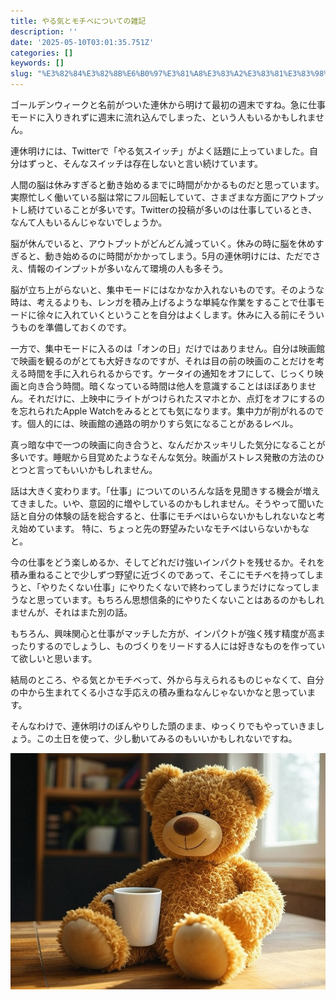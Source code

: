 ```yaml
---
title: やる気とモチベについての雑記
description: ''
date: '2025-05-10T03:01:35.751Z'
categories: []
keywords: []
slug: "%E3%82%84%E3%82%8B%E6%B0%97%E3%81%A8%E3%83%A2%E3%83%81%E3%83%98%E3%82%99%E3%81%AB%E3%81%A4%E3%81%84%E3%81%A6%E3%81%AE%E9%9B%91%E8%A8%98"
---
```

ゴールデンウィークと名前がついた連休から明けて最初の週末ですね。急に仕事モードに入りきれずに週末に流れ込んでしまった、という人もいるかもしれません。

連休明けには、Twitterで「やる気スイッチ」がよく話題に上っていました。自分はずっと、そんなスイッチは存在しないと言い続けています。

人間の脳は休みすぎると動き始めるまでに時間がかかるものだと思っています。実際忙しく働いている脳は常にフル回転していて、さまざまな方面にアウトプットし続けていることが多いです。Twitterの投稿が多いのは仕事しているとき、なんて人もいるんじゃないでしょうか。

脳が休んでいると、アウトプットがどんどん減っていく。休みの時に脳を休めすぎると、動き始めるのに時間がかかってしまう。5月の連休明けには、ただでさえ、情報のインプットが多いなんて環境の人も多そう。

脳が立ち上がらないと、集中モードにはなかなか入れないものです。そのような時は、考えるよりも、レンガを積み上げるような単純な作業をすることで仕事モードに徐々に入れていくということを自分はよくします。休みに入る前にそういうものを準備しておくのです。

一方で、集中モードに入るのは「オンの日」だけではありません。自分は映画館で映画を観るのがとても大好きなのですが、それは目の前の映画のことだけを考える時間を手に入れられるからです。ケータイの通知をオフにして、じっくり映画と向き合う時間。暗くなっている時間は他人を意識することはほぼありません。それだけに、上映中にライトがつけられたスマホとか、点灯をオフにするのを忘れられたApple Watchをみるととても気になります。集中力が削がれるのです。個人的には、映画館の通路の明かりすら気になることがあるレベル。

真っ暗な中で一つの映画に向き合うと、なんだかスッキリした気分になることが多いです。睡眠から目覚めたようなそんな気分。映画がストレス発散の方法のひとつと言ってもいいかもしれません。

話は大きく変わります。「仕事」についてのいろんな話を見聞きする機会が増えてきました。いや、意図的に増やしているのかもしれません。そうやって聞いた話と自分の体験の話を総合すると、仕事にモチベはいらないかもしれないなと考え始めています。 特に、ちょっと先の野望みたいなモチベはいらないかもなと。

今の仕事をどう楽しめるか、そしてどれだけ強いインパクトを残せるか。それを積み重ねることで少しずつ野望に近づくのであって、そこにモチベを持ってしまうと、「やりたくない仕事」にやりたくないで終わってしまうだけになってしまうなと思っています。もちろん思想信条的にやりたくないことはあるのかもしれませんが、それはまた別の話。

もちろん、興味関心と仕事がマッチした方が、インパクトが強く残す精度が高まったりするのでしょうし、ものづくりをリードする人には好きなものを作っていて欲しいと思います。

結局のところ、やる気とかモチベって、外から与えられるものじゃなくて、自分の中から生まれてくる小さな手応えの積み重ねなんじゃないかなと思っています。

そんなわけで、連休明けのぼんやりした頭のまま、ゆっくりでもやっていきましょう。この土日を使って、少し動いてみるのもいいかもしれないですね。

![](1__O0SGBa__swmRCS9jsNNFZ4w.png)